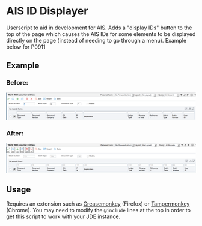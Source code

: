 # AIS ID Displayer

Userscript to aid in development for AIS. Adds a "display IDs" button to the top of the page which causes the AIS IDs for some 
elements to be displayed directly on the page (instead of needing to go through a menu). Example below for P0911

## Example

### Before:

![Before picture](pics/before.png)

### After:

![After picture](pics/after.png)

## Usage

Requires an extension such as [Greasemonkey](https://addons.mozilla.org/en-gb/firefox/addon/greasemonkey/) (Firefox) or 
[Tampermonkey](https://chrome.google.com/webstore/detail/tampermonkey/dhdgffkkebhmkfjojejmpbldmpobfkfo?hl=en) (Chrome). You may need 
to modify the `@include` lines at the top in order to get this script to work with your JDE instance.
